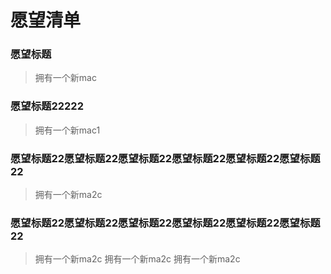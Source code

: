 # 愿望清单

<!-- 分割线 -->
### 愿望标题

> 拥有一个新mac

<!-- 分割线 -->
### 愿望标题22222

> 拥有一个新mac1


<!-- 分割线 -->
### 愿望标题22愿望标题22愿望标题22愿望标题22愿望标题22愿望标题22

> 拥有一个新ma2c

<!-- 分割线 -->
### 愿望标题22愿望标题22愿望标题22愿望标题22愿望标题22愿望标题22

> 拥有一个新ma2c
> 拥有一个新ma2c
> 拥有一个新ma2c